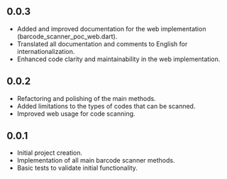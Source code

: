 
## 0.0.3

* Added and improved documentation for the web implementation (barcode_scanner_poc_web.dart).
* Translated all documentation and comments to English for internationalization.
* Enhanced code clarity and maintainability in the web implementation.

## 0.0.2

* Refactoring and polishing of the main methods.
* Added limitations to the types of codes that can be scanned.
* Improved web usage for code scanning.

## 0.0.1

* Initial project creation.
* Implementation of all main barcode scanner methods.
* Basic tests to validate initial functionality.
